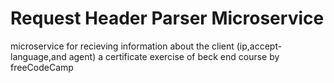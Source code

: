 # Request Header Parser Microservice

microservice for recieving information about the client (ip,accept-language,and agent)
a certificate exercise of beck end course by freeCodeCamp 
